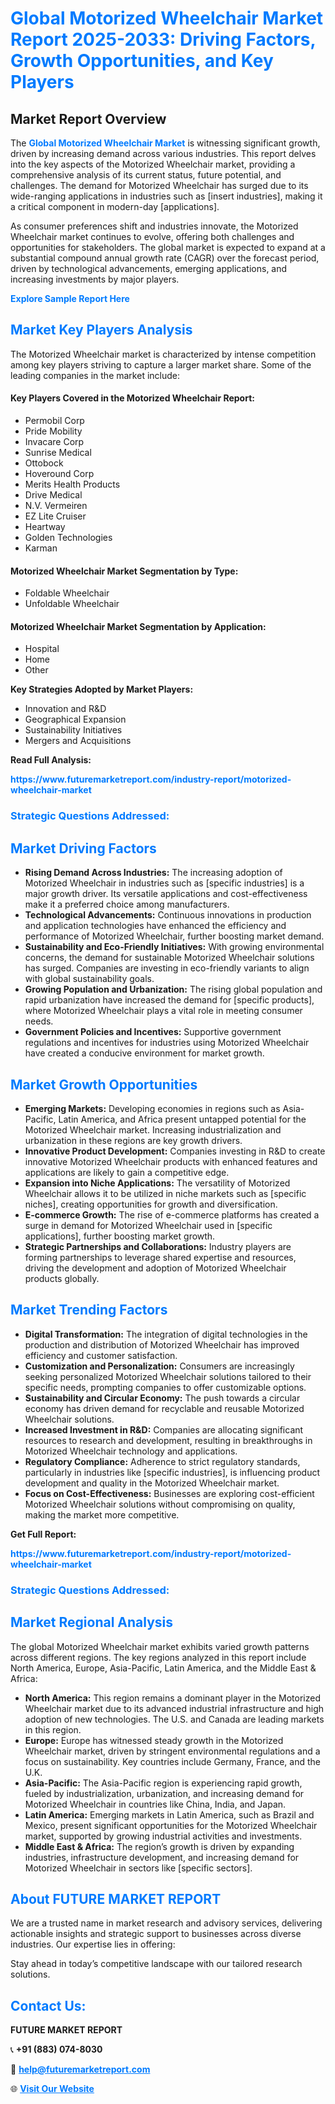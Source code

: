 <h1 style="color: #007BFF;">Global Motorized Wheelchair Market Report 2025-2033: Driving Factors, Growth Opportunities, and Key Players</h1>

<section id="overview">
<h2>Market Report Overview</h2>
<p>The <a href="https://www.futuremarketreport.com/industry-report/motorized-wheelchair-market" style="color: #007BFF; text-decoration: none;"><strong>Global Motorized Wheelchair Market</strong></a> is witnessing significant growth, driven by increasing demand across various industries. This report delves into the key aspects of the Motorized Wheelchair market, providing a comprehensive analysis of its current status, future potential, and challenges. The demand for Motorized Wheelchair has surged due to its wide-ranging applications in industries such as [insert industries], making it a critical component in modern-day [applications].</p>
<p>As consumer preferences shift and industries innovate, the Motorized Wheelchair market continues to evolve, offering both challenges and opportunities for stakeholders. The global market is expected to expand at a substantial compound annual growth rate (CAGR) over the forecast period, driven by technological advancements, emerging applications, and increasing investments by major players.</p>
</section>

<section id="overview">
<p><a href="https://www.futuremarketreport.com/request-sample/reportId=62760" style="color: #007BFF; text-decoration: none;"><strong>Explore Sample Report Here</strong></a></p>
</section>

<section id="key-players">
<h2 style="color: #007BFF;">Market Key Players Analysis</h2>
<p>The Motorized Wheelchair market is characterized by intense competition among key players striving to capture a larger market share. Some of the leading companies in the market include:</p>
<h4>Key Players Covered in the Motorized Wheelchair Report:</h4>
<ul><li>Permobil Corp</li><li>Pride Mobility</li><li>Invacare Corp</li><li>Sunrise Medical</li><li>Ottobock</li><li>Hoveround Corp</li><li>Merits Health Products</li><li>Drive Medical</li><li>N.V. Vermeiren</li><li>EZ Lite Cruiser</li><li>Heartway</li><li>Golden Technologies</li><li>Karman</li></ul>
<h4>Motorized Wheelchair Market Segmentation by Type:</h4>
<ul><li>Foldable Wheelchair</li><li>Unfoldable Wheelchair</li></ul>

<h4>Motorized Wheelchair Market Segmentation by Application:</h4>
<ul><li>Hospital</li><li>Home</li><li>Other</li></ul>
<p><strong>Key Strategies Adopted by Market Players:</strong></p>
<ul>
<li>Innovation and R&D</li>
<li>Geographical Expansion</li>
<li>Sustainability Initiatives</li>
<li>Mergers and Acquisitions</li>
</ul>
</section>

<section>
<p><strong>Read Full Analysis: </strong></p><a href="https://www.futuremarketreport.com/industry-report/motorized-wheelchair-market" style="color: #007BFF; text-decoration: none;"><strong>https://www.futuremarketreport.com/industry-report/motorized-wheelchair-market</strong></a>
<h3 style="color: #007BFF;">Strategic Questions Addressed:</h3>
</section>

<section id="driving-factors">
<h2 style="color: #007BFF;">Market Driving Factors</h2>
<ul>
<li><strong>Rising Demand Across Industries:</strong> The increasing adoption of Motorized Wheelchair in industries such as [specific industries] is a major growth driver. Its versatile applications and cost-effectiveness make it a preferred choice among manufacturers.</li>
<li><strong>Technological Advancements:</strong> Continuous innovations in production and application technologies have enhanced the efficiency and performance of Motorized Wheelchair, further boosting market demand.</li>
<li><strong>Sustainability and Eco-Friendly Initiatives:</strong> With growing environmental concerns, the demand for sustainable Motorized Wheelchair solutions has surged. Companies are investing in eco-friendly variants to align with global sustainability goals.</li>
<li><strong>Growing Population and Urbanization:</strong> The rising global population and rapid urbanization have increased the demand for [specific products], where Motorized Wheelchair plays a vital role in meeting consumer needs.</li>
<li><strong>Government Policies and Incentives:</strong> Supportive government regulations and incentives for industries using Motorized Wheelchair have created a conducive environment for market growth.</li>
</ul>
</section>

<section id="growth-opportunities">
<h2 style="color: #007BFF;">Market Growth Opportunities</h2>
<ul>
<li><strong>Emerging Markets:</strong> Developing economies in regions such as Asia-Pacific, Latin America, and Africa present untapped potential for the Motorized Wheelchair market. Increasing industrialization and urbanization in these regions are key growth drivers.</li>
<li><strong>Innovative Product Development:</strong> Companies investing in R&D to create innovative Motorized Wheelchair products with enhanced features and applications are likely to gain a competitive edge.</li>
<li><strong>Expansion into Niche Applications:</strong> The versatility of Motorized Wheelchair allows it to be utilized in niche markets such as [specific niches], creating opportunities for growth and diversification.</li>
<li><strong>E-commerce Growth:</strong> The rise of e-commerce platforms has created a surge in demand for Motorized Wheelchair used in [specific applications], further boosting market growth.</li>
<li><strong>Strategic Partnerships and Collaborations:</strong> Industry players are forming partnerships to leverage shared expertise and resources, driving the development and adoption of Motorized Wheelchair products globally.</li>
</ul>
</section>

<section id="trending-factors">
<h2 style="color: #007BFF;">Market Trending Factors</h2>
<ul>
<li><strong>Digital Transformation:</strong> The integration of digital technologies in the production and distribution of Motorized Wheelchair has improved efficiency and customer satisfaction.</li>
<li><strong>Customization and Personalization:</strong> Consumers are increasingly seeking personalized Motorized Wheelchair solutions tailored to their specific needs, prompting companies to offer customizable options.</li>
<li><strong>Sustainability and Circular Economy:</strong> The push towards a circular economy has driven demand for recyclable and reusable Motorized Wheelchair solutions.</li>
<li><strong>Increased Investment in R&D:</strong> Companies are allocating significant resources to research and development, resulting in breakthroughs in Motorized Wheelchair technology and applications.</li>
<li><strong>Regulatory Compliance:</strong> Adherence to strict regulatory standards, particularly in industries like [specific industries], is influencing product development and quality in the Motorized Wheelchair market.</li>
<li><strong>Focus on Cost-Effectiveness:</strong> Businesses are exploring cost-efficient Motorized Wheelchair solutions without compromising on quality, making the market more competitive.</li>
</ul>
</section>

<section>
<p><strong>Get Full Report: </strong></p><a href="https://www.futuremarketreport.com/industry-report/motorized-wheelchair-market" style="color: #007BFF; text-decoration: none;"><strong>https://www.futuremarketreport.com/industry-report/motorized-wheelchair-market</strong></a>
<h3 style="color: #007BFF;">Strategic Questions Addressed:</h3>
</section>


<section id="regional-analysis">
<h2 style="color: #007BFF;">Market Regional Analysis</h2>
<p>The global Motorized Wheelchair market exhibits varied growth patterns across different regions. The key regions analyzed in this report include North America, Europe, Asia-Pacific, Latin America, and the Middle East & Africa:</p>
<ul>
<li><strong>North America:</strong> This region remains a dominant player in the Motorized Wheelchair market due to its advanced industrial infrastructure and high adoption of new technologies. The U.S. and Canada are leading markets in this region.</li>
<li><strong>Europe:</strong> Europe has witnessed steady growth in the Motorized Wheelchair market, driven by stringent environmental regulations and a focus on sustainability. Key countries include Germany, France, and the U.K.</li>
<li><strong>Asia-Pacific:</strong> The Asia-Pacific region is experiencing rapid growth, fueled by industrialization, urbanization, and increasing demand for Motorized Wheelchair in countries like China, India, and Japan.</li>
<li><strong>Latin America:</strong> Emerging markets in Latin America, such as Brazil and Mexico, present significant opportunities for the Motorized Wheelchair market, supported by growing industrial activities and investments.</li>
<li><strong>Middle East & Africa:</strong> The region’s growth is driven by expanding industries, infrastructure development, and increasing demand for Motorized Wheelchair in sectors like [specific sectors].</li>
</ul>
</section>

<footer>
<h2 style="color: #007BFF;">About FUTURE MARKET REPORT</h2>
<p>We are a trusted name in market research and advisory services, delivering actionable insights and strategic support to businesses across diverse industries. Our expertise lies in offering:</p>

<p>Stay ahead in today’s competitive landscape with our tailored research solutions.</p>

<h2 style="color: #007BFF;">Contact Us:</h2>
<p><strong>FUTURE MARKET REPORT</strong></p>
<p>📞 <strong>+91 (883) 074-8030</strong></p>
<p>📧 <strong><a href="mailto:help@futuremarketreport.com" style="color: #007BFF;">help@futuremarketreport.com</a></strong></p>
<p>🌐 <strong><a href="https://www.futuremarketreport.com/" style="color: #007BFF;">Visit Our Website</a></strong></p>
</footer>
